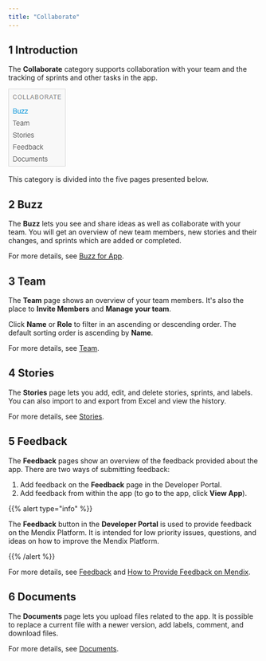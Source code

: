 ```yaml
---
title: "Collaborate"
---
```


## 1 Introduction

The **Collaborate** category supports collaboration with your team and the tracking of sprints and other tasks in the app.

![](attachments/collaborate.png)

This category is divided into the five pages presented below.

## 2 Buzz

The **Buzz** lets you see and share ideas as well as collaborate with your team. You will get an overview of new team members, new stories and their changes, and sprints which are added or completed.

For more details, see [Buzz for App](appbuzz).

## 3 Team

The **Team** page shows an overview of your team members. It's also the place to **Invite Members** and **Manage your team**.

Click **Name** or **Role** to filter in an ascending or descending order. The default sorting order is ascending by **Name**.

For more details, see [Team](team).

## 4 Stories

The **Stories** page lets you add, edit, and delete stories, sprints, and labels. You can also import to and export from Excel and view the history.

For more details, see [Stories](stories).

## 5 Feedback

The **Feedback** pages show an overview of the feedback provided about the app. There are two ways of submitting feedback:

1. Add feedback on the **Feedback** page in the Developer Portal.
2. Add feedback from within the app (to go to the app, click **View App**).

{{% alert type="info" %}}

The **Feedback** button in the **Developer Portal** is used to provide feedback on the Mendix Platform. It is intended for low priority issues, questions, and ideas on how to improve the Mendix Platform.

{{% /alert %}}

For more details, see [Feedback](feedback) and [How to Provide Feedback on Mendix](../howto/feedback-mendix).

## 6 Documents

The **Documents** page lets you upload files related to the app. It is possible to replace a current file with a newer version, add labels, comment, and download files.

For more details, see [Documents](documents).
